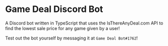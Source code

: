 # Game Deal Discord Bot

A Discord bot written in TypeScript that uses the IsThereAnyDeal.com API to find the lowest sale price for any game given by a user!

Test out the bot yourself by messaging it at `Game Deal Bot#1762`!

![]()

